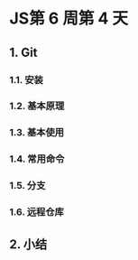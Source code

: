 # JS第 6 周第 4 天

## 1. Git

### 1.1. 安装

### 1.2. 基本原理

### 1.3. 基本使用

### 1.4. 常用命令

### 1.5. 分支

### 1.6. 远程仓库

## 2. 小结

